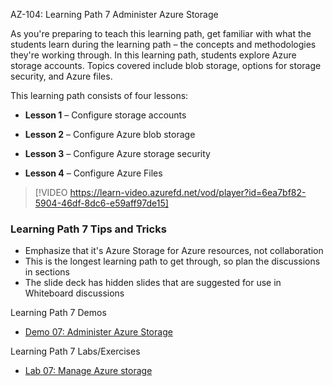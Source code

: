 


AZ-104: Learning Path 7 Administer Azure Storage

As you're preparing to teach this learning path, get familiar with what the students learn during the learning path – the concepts and methodologies they're working through. In this learning path, students explore Azure storage accounts. Topics covered include blob storage, options for storage security, and Azure files.  

This learning path consists of four lessons: 

- **Lesson 1** – Configure storage accounts 

- **Lesson 2** – Configure Azure blob storage 

- **Lesson 3** – Configure Azure storage security 

- **Lesson 4** – Configure Azure Files

> [!VIDEO https://learn-video.azurefd.net/vod/player?id=6ea7bf82-5904-46df-8dc6-e59aff97de15]

### Learning Path 7 Tips and Tricks 

- Emphasize that it's Azure Storage for Azure resources, not collaboration
- This is the longest learning path to get through, so plan the discussions in sections
- The slide deck has hidden slides that are suggested for use in Whiteboard discussions 

Learning Path 7 Demos
- [Demo 07: Administer Azure Storage](https://microsoftlearning.github.io/AZ-104-MicrosoftAzureAdministrator/Instructions/Demos/07%20-%20Administer%20Azure%20Storage.html) 

Learning Path 7 Labs/Exercises
- [Lab 07: Manage Azure storage](https://microsoftlearning.github.io/AZ-104-MicrosoftAzureAdministrator/Instructions/Labs/LAB_07-Manage_Azure_Storage.html) 